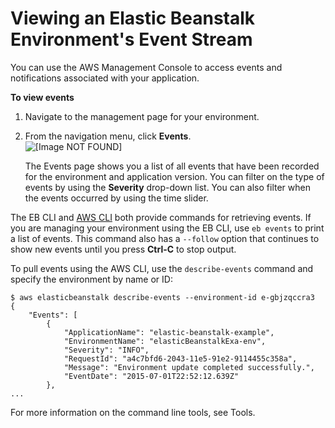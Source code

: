 # Viewing an Elastic Beanstalk Environment's Event Stream<a name="using-features.events"></a>

You can use the AWS Management Console to access events and notifications associated with your application\.

**To view events**

1. Navigate to the management page for your environment\.

1. From the navigation menu, click **Events**\.  
![\[Image NOT FOUND\]](http://docs.aws.amazon.com/elasticbeanstalk/latest/dg/images/environment-events.png)

   The Events page shows you a list of all events that have been recorded for the environment and application version\. You can filter on the type of events by using the **Severity** drop\-down list\. You can also filter when the events occurred by using the time slider\. 

The EB CLI and [AWS CLI](https://aws.amazon.com/cli/) both provide commands for retrieving events\. If you are managing your environment using the EB CLI, use `eb events` to print a list of events\. This command also has a `--follow` option that continues to show new events until you press **Ctrl\-C** to stop output\.

To pull events using the AWS CLI, use the `describe-events` command and specify the environment by name or ID:

```
$ aws elasticbeanstalk describe-events --environment-id e-gbjzqccra3
{
    "Events": [
        {
            "ApplicationName": "elastic-beanstalk-example",
            "EnvironmentName": "elasticBeanstalkExa-env",
            "Severity": "INFO",
            "RequestId": "a4c7bfd6-2043-11e5-91e2-9114455c358a",
            "Message": "Environment update completed successfully.",
            "EventDate": "2015-07-01T22:52:12.639Z"
        },
...
```

For more information on the command line tools, see Tools\.